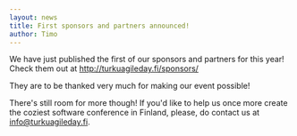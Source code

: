 ```yaml
---
layout: news
title: First sponsors and partners announced!
author: Timo
---
```


We have just published the first of our sponsors and partners for this year! Check them out at <a href="http://turkuagileday.fi/sponsors/">http://turkuagileday.fi/sponsors/</a>

They are to be thanked very much for making our event possible!

There's still room for more though! If you'd like to help us once more create the coziest software conference in Finland, please, do contact us at info@turkuagileday.fi.
